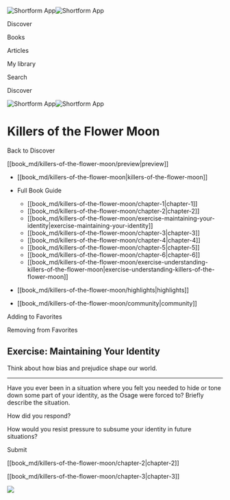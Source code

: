 ![Shortform App](/img/logo.36a2399e.svg)![Shortform App](/img/logo-dark.70c1b072.svg)

Discover

Books

Articles

My library

Search

Discover

![Shortform App](/img/logo.36a2399e.svg)![Shortform App](/img/logo-dark.70c1b072.svg)

# Killers of the Flower Moon

Back to Discover

[[book_md/killers-of-the-flower-moon/preview|preview]]

  * [[book_md/killers-of-the-flower-moon|killers-of-the-flower-moon]]
  * Full Book Guide

    * [[book_md/killers-of-the-flower-moon/chapter-1|chapter-1]]
    * [[book_md/killers-of-the-flower-moon/chapter-2|chapter-2]]
    * [[book_md/killers-of-the-flower-moon/exercise-maintaining-your-identity|exercise-maintaining-your-identity]]
    * [[book_md/killers-of-the-flower-moon/chapter-3|chapter-3]]
    * [[book_md/killers-of-the-flower-moon/chapter-4|chapter-4]]
    * [[book_md/killers-of-the-flower-moon/chapter-5|chapter-5]]
    * [[book_md/killers-of-the-flower-moon/chapter-6|chapter-6]]
    * [[book_md/killers-of-the-flower-moon/exercise-understanding-killers-of-the-flower-moon|exercise-understanding-killers-of-the-flower-moon]]
  * [[book_md/killers-of-the-flower-moon/highlights|highlights]]
  * [[book_md/killers-of-the-flower-moon/community|community]]



Adding to Favorites 

Removing from Favorites 

## Exercise: Maintaining Your Identity

Think about how bias and prejudice shape our world.

* * *

Have you ever been in a situation where you felt you needed to hide or tone down some part of your identity, as the Osage were forced to? Briefly describe the situation.

How did you respond?

How would you resist pressure to subsume your identity in future situations?

Submit 

[[book_md/killers-of-the-flower-moon/chapter-2|chapter-2]]

[[book_md/killers-of-the-flower-moon/chapter-3|chapter-3]]

![](https://bat.bing.com/action/0?ti=56018282&Ver=2&mid=2d4a3455-f2fa-450c-8ff8-434416cd1336&sid=49fff5b0636c11eeb9c611038afc8668&vid=4a005010636c11ee80c703d4c4a7acd5&vids=0&msclkid=N&pi=0&lg=en-US&sw=800&sh=600&sc=24&nwd=1&tl=Shortform%20%7C%20Book&p=https%3A%2F%2Fwww.shortform.com%2Fapp%2Fbook%2Fkillers-of-the-flower-moon%2Fexercise-maintaining-your-identity&r=&lt=376&evt=pageLoad&sv=1&rn=514799)
